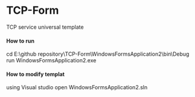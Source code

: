 # TCP-Form
TCP service universal template
#### How to run
cd E:\github repository\TCP-Form\WindowsFormsApplication2\bin\Debug
run WindowsFormsApplication2.exe
#### How to modify templat
using Visual studio open WindowsFormsApplication2.sln
